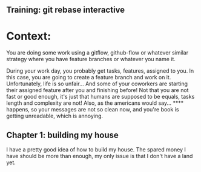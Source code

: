 Training: git rebase interactive
--------------------------------

# Context:

You are doing some work using a gitflow, github-flow or whatever similar strategy where you have feature branches or whatever you name it.

During your work day, you probably get tasks, features, assigned to you. In this case, you are going to create a feature branch and work on it.
Unfortunately, life is so unfair... And some of your coworkers are starting their assigned feature after you and finishing before! Not that you are not
fast or good enough, it's just that humans are supposed to be equals, tasks length and complexity are not! Also, as the americans would say... \*\*\*\* happens,
so your messages are not so clean now, and you're book is getting unreadable, which is annoying.

## Chapter 1: building my house

I have a pretty good idea of how to build my house. The spared money I have should be more than enough, my only issue is that I don't have a land yet.